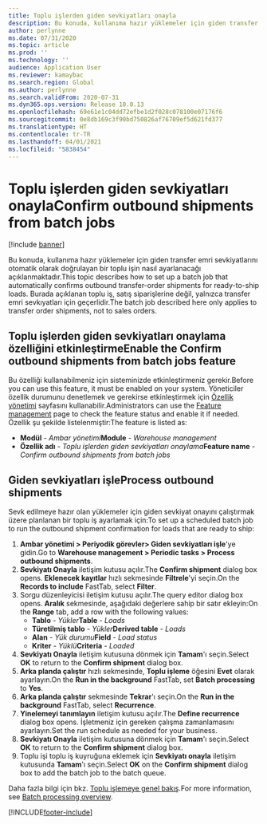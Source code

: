 ```yaml
---
title: Toplu işlerden giden sevkiyatları onayla
description: Bu konuda, kullanıma hazır yüklemeler için giden transfer emri sevkiyatlarını otomatik olarak doğrulayan bir toplu işin nasıl ayarlanacağı açıklanmaktadır.
author: perlynne
ms.date: 07/31/2020
ms.topic: article
ms.prod: ''
ms.technology: ''
audience: Application User
ms.reviewer: kamaybac
ms.search.region: Global
ms.author: perlynne
ms.search.validFrom: 2020-07-31
ms.dyn365.ops.version: Release 10.0.13
ms.openlocfilehash: 69e61e1c04dd72efbe1d2f028c078100e07176f6
ms.sourcegitcommit: 0e8db169c3f90bd750826af76709ef5d621fd377
ms.translationtype: HT
ms.contentlocale: tr-TR
ms.lasthandoff: 04/01/2021
ms.locfileid: "5838454"
---
```

# <a name="confirm-outbound-shipments-from-batch-jobs"></a><span data-ttu-id="12f50-103">Toplu işlerden giden sevkiyatları onayla</span><span class="sxs-lookup"><span data-stu-id="12f50-103">Confirm outbound shipments from batch jobs</span></span>

[!include [banner](../includes/banner.md)]

<span data-ttu-id="12f50-104">Bu konuda, kullanıma hazır yüklemeler için giden transfer emri sevkiyatlarını otomatik olarak doğrulayan bir toplu işin nasıl ayarlanacağı açıklanmaktadır.</span><span class="sxs-lookup"><span data-stu-id="12f50-104">This topic describes how to set up a batch job that automatically confirms outbound transfer-order shipments for ready-to-ship loads.</span></span> <span data-ttu-id="12f50-105">Burada açıklanan toplu iş, satış siparişlerine değil, yalnızca transfer emri sevkıyatları için geçerlidir.</span><span class="sxs-lookup"><span data-stu-id="12f50-105">The batch job described here only applies to transfer order shipments, not to sales orders.</span></span>

## <a name="enable-the-confirm-outbound-shipments-from-batch-jobs-feature"></a><span data-ttu-id="12f50-106">Toplu işlerden giden sevkiyatları onaylama özelliğini etkinleştirme</span><span class="sxs-lookup"><span data-stu-id="12f50-106">Enable the Confirm outbound shipments from batch jobs feature</span></span>

<span data-ttu-id="12f50-107">Bu özelliği kullanabilmeniz için sisteminizde etkinleştirmeniz gerekir.</span><span class="sxs-lookup"><span data-stu-id="12f50-107">Before you can use this feature, it must be enabled on your system.</span></span> <span data-ttu-id="12f50-108">Yöneticiler özellik durumunu denetlemek ve gerekirse etkinleştirmek için [Özellik yönetimi](../../fin-ops-core/fin-ops/get-started/feature-management/feature-management-overview.md) sayfasını kullanabilir.</span><span class="sxs-lookup"><span data-stu-id="12f50-108">Administrators can use the [Feature management](../../fin-ops-core/fin-ops/get-started/feature-management/feature-management-overview.md) page to check the feature status and enable it if needed.</span></span> <span data-ttu-id="12f50-109">Özellik şu şekilde listelenmiştir:</span><span class="sxs-lookup"><span data-stu-id="12f50-109">The feature is listed as:</span></span>

- <span data-ttu-id="12f50-110">**Modül**  - *Ambar yönetimi*</span><span class="sxs-lookup"><span data-stu-id="12f50-110">**Module** - *Warehouse management*</span></span>
- <span data-ttu-id="12f50-111">**Özellik adı** - *Toplu işlerden giden sevkiyatları onaylama*</span><span class="sxs-lookup"><span data-stu-id="12f50-111">**Feature name** - *Confirm outbound shipments from batch jobs*</span></span>

## <a name="process-outbound-shipments"></a><span data-ttu-id="12f50-112">Giden sevkiyatları işle</span><span class="sxs-lookup"><span data-stu-id="12f50-112">Process outbound shipments</span></span>

<span data-ttu-id="12f50-113">Sevk edilmeye hazır olan yüklemeler için giden sevkiyat onayını çalıştırmak üzere planlanan bir toplu iş ayarlamak için:</span><span class="sxs-lookup"><span data-stu-id="12f50-113">To set up a scheduled batch job to run the outbound shipment confirmation for loads that are ready to ship:</span></span>

1. <span data-ttu-id="12f50-114">**Ambar yönetimi \> Periyodik görevler\> Giden sevkiyatları işle**'ye gidin.</span><span class="sxs-lookup"><span data-stu-id="12f50-114">Go to **Warehouse management \> Periodic tasks \> Process outbound shipments**.</span></span>
1. <span data-ttu-id="12f50-115">**Sevkiyatı Onayla** iletişim kutusu açılır.</span><span class="sxs-lookup"><span data-stu-id="12f50-115">The **Confirm shipment** dialog box opens.</span></span> <span data-ttu-id="12f50-116">**Eklenecek kayıtlar** hızlı sekmesinde **Filtrele**'yi seçin.</span><span class="sxs-lookup"><span data-stu-id="12f50-116">On the **Records to include** FastTab, select **Filter**.</span></span>
1. <span data-ttu-id="12f50-117">Sorgu düzenleyicisi iletişim kutusu açılır.</span><span class="sxs-lookup"><span data-stu-id="12f50-117">The query editor dialog box opens.</span></span> <span data-ttu-id="12f50-118">**Aralık** sekmesinde, aşağıdaki değerlere sahip bir satır ekleyin:</span><span class="sxs-lookup"><span data-stu-id="12f50-118">On the **Range** tab, add a row with the following values:</span></span>
    - <span data-ttu-id="12f50-119">**Tablo** - *Yükler*</span><span class="sxs-lookup"><span data-stu-id="12f50-119">**Table** - *Loads*</span></span>
    - <span data-ttu-id="12f50-120">**Türetilmiş tablo** - *Yükler*</span><span class="sxs-lookup"><span data-stu-id="12f50-120">**Derived table** - *Loads*</span></span>
    - <span data-ttu-id="12f50-121">**Alan** - *Yük durumu*</span><span class="sxs-lookup"><span data-stu-id="12f50-121">**Field** - *Load status*</span></span>
    - <span data-ttu-id="12f50-122">**Kriter** - *Yüklü*</span><span class="sxs-lookup"><span data-stu-id="12f50-122">**Criteria** - *Loaded*</span></span>
1. <span data-ttu-id="12f50-123">**Sevkiyatı Onayla** iletişim kutusuna dönmek için **Tamam**'ı seçin.</span><span class="sxs-lookup"><span data-stu-id="12f50-123">Select **OK** to return to the **Confirm shipment** dialog box.</span></span>
1. <span data-ttu-id="12f50-124">**Arka planda çalıştır** hızlı sekmesinde, **Toplu işleme** öğesini **Evet** olarak ayarlayın.</span><span class="sxs-lookup"><span data-stu-id="12f50-124">On the **Run in the background** FastTab, set **Batch processing** to **Yes**.</span></span>
1. <span data-ttu-id="12f50-125">**Arka planda çalıştır** sekmesinde **Tekrar**'ı seçin.</span><span class="sxs-lookup"><span data-stu-id="12f50-125">On the **Run in the background** FastTab, select **Recurrence**.</span></span>
1. <span data-ttu-id="12f50-126">**Yinelemeyi tanımlayın** iletişim kutusu açılır.</span><span class="sxs-lookup"><span data-stu-id="12f50-126">The **Define recurrence** dialog box opens.</span></span> <span data-ttu-id="12f50-127">İşletmeniz için gereken çalışma zamanlamasını ayarlayın.</span><span class="sxs-lookup"><span data-stu-id="12f50-127">Set the run schedule as needed for your business.</span></span>
1. <span data-ttu-id="12f50-128">**Sevkiyatı Onayla** iletişim kutusuna dönmek için **Tamam**'ı seçin.</span><span class="sxs-lookup"><span data-stu-id="12f50-128">Select **OK** to return to the **Confirm shipment** dialog box.</span></span>
1. <span data-ttu-id="12f50-129">Toplu işi toplu iş kuyruğuna eklemek için **Sevkiyatı onayla** iletişim kutusunda **Tamam**'ı seçin.</span><span class="sxs-lookup"><span data-stu-id="12f50-129">Select **OK** on the **Confirm shipment** dialog box to add the batch job to the batch queue.</span></span>

<span data-ttu-id="12f50-130">Daha fazla bilgi için bkz. [Toplu işlemeye genel bakış](../../fin-ops-core/dev-itpro/sysadmin/batch-processing-overview.md).</span><span class="sxs-lookup"><span data-stu-id="12f50-130">For more information, see [Batch processing overview](../../fin-ops-core/dev-itpro/sysadmin/batch-processing-overview.md).</span></span>


[!INCLUDE[footer-include](../../includes/footer-banner.md)]
